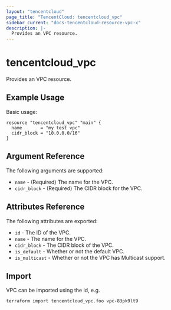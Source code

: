 ```yaml
---
layout: "tencentcloud"
page_title: "TencentCloud: tencentcloud_vpc"
sidebar_current: "docs-tencentcloud-resource-vpc-x"
description: |-
  Provides an VPC resource.
---
```


# tencentcloud_vpc

Provides an VPC resource.

## Example Usage

Basic usage:

```hcl
resource "tencentcloud_vpc" "main" {
  name       = "my test vpc"
  cidr_block = "10.0.0.0/16"
}
```

## Argument Reference

The following arguments are supported:

* `name` - (Required) The name for the VPC.
* `cidr_block` - (Required) The CIDR block for the VPC.

## Attributes Reference

The following attributes are exported:

* `id` - The ID of the VPC.
* `name` - The name for the VPC.
* `cidr_block` - The CIDR block of the VPC.
* `is_default` - Whether or not the default VPC.
* `is_multicast` - Whether or not the VPC has Multicast support.

## Import

VPC can be imported using the id, e.g.

```
terraform import tencentcloud_vpc.foo vpc-83pk9lt9
```
